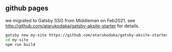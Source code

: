 
## github pages

we migrated to Gatsby SSG from Middleman on Feb2021. see http://github.com/atarukodaka/gatsby-aksite-starter for details.

```sh
gatsby new my-site https://github.com/atarukodaka/gatsby-aksite-starter
cd my-site
npm run build
```
